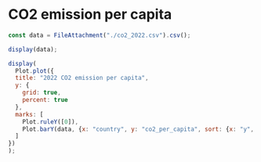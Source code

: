 # CO2 emission per capita

```js
const data = FileAttachment("./co2_2022.csv").csv();
```
```js
display(data);
```
```js
display(  
  Plot.plot({
  title: "2022 CO2 emission per capita",
  y: {
    grid: true,
    percent: true
  },
  marks: [
    Plot.ruleY([0]),
    Plot.barY(data, {x: "country", y: "co2_per_capita", sort: {x: "y", reverse: true}})
  ]
})
);
```